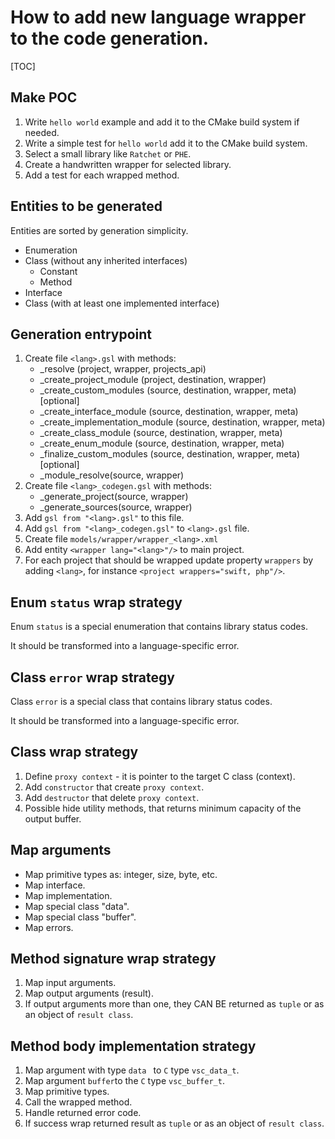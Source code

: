 # How to add new language wrapper to the code generation.

[TOC]

## Make POC

1. Write `hello world` example and add it to the CMake build system if needed.
2. Write a simple test for `hello world`  add it to the CMake build system.
3. Select a small library like `Ratchet` or `PHE`.
4. Create a handwritten wrapper for selected library.
5. Add a test for each wrapped method.



## Entities to be generated

Entities are sorted by generation simplicity.

- Enumeration
- Class (without any inherited interfaces)
  - Constant
  - Method
- Interface
- Class (with at least one implemented interface)



## Generation entrypoint

1. Create file `<lang>.gsl` with methods:
    - <lang>_resolve (project, wrapper, projects_api)
    - <lang>_create_project_module (project, destination, wrapper)
    - <lang>_create_custom_modules (source, destination, wrapper, meta) [optional]
    - <lang>_create_interface_module (source, destination, wrapper, meta)
    - <lang>_create_implementation_module (source, destination, wrapper, meta)
    - <lang>_create_class_module (source, destination, wrapper, meta)
    - <lang>_create_enum_module (source, destination, wrapper, meta)
    - <lang>_finalize_custom_modules (source, destination, wrapper, meta) [optional]
    - <lang>_module_resolve(source, wrapper)
2. Create file `<lang>_codegen.gsl` with methods:
    - <lang>_generate_project(source, wrapper)
    - <lang>_generate_sources(source, wrapper)
3. Add `gsl from "<lang>.gsl"` to this file.
4. Add `gsl from "<lang>_codegen.gsl"` to `<lang>.gsl` file.
5. Create file `models/wrapper/wrapper_<lang>.xml`
6. Add entity `<wrapper lang="<lang>"/>` to main project.
7. For each project that should be wrapped update property `wrappers` by adding `<lang>`, for instance `<project wrappers="swift, php"/>`.


## Enum `status` wrap strategy

Enum `status` is a special enumeration that contains library status codes.

It should be transformed into a language-specific error.



## Class `error` wrap strategy

Class `error` is a special class that contains library status codes.

It should be transformed into a language-specific error.



## Class wrap strategy

1. Define `proxy context` - it is pointer to the target C class (context).
2. Add `constructor` that create `proxy context`.
3. Add `destructor` that delete `proxy context`.
4. Possible hide utility methods, that returns minimum capacity of the output buffer.



## Map arguments

- Map primitive types as: integer, size, byte, etc.
- Map interface.
- Map implementation.
- Map special class "data".
- Map special class "buffer".
- Map errors.



## Method signature wrap strategy

1. Map input arguments.
2. Map output arguments (result).
3. If output arguments more than one, they CAN BE returned as `tuple` or as an object of `result class`.



## Method body implementation strategy

1. Map argument with type `data ` to `C` type `vsc_data_t`.
2. Map argument `buffer`to the `C` type `vsc_buffer_t`.
3. Map primitive types.
4. Call the wrapped method.
5. Handle returned error code.
6. If success wrap returned result as `tuple` or as an object of `result class`.
